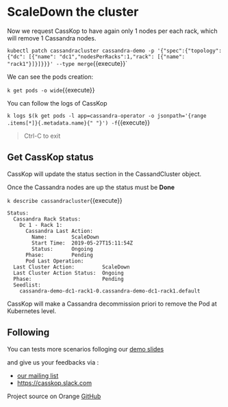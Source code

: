 

# ScaleDown the cluster

Now we request CassKop to have again only 1 nodes per each rack, which will remove 1 Cassandra nodes.

`kubectl patch cassandracluster cassandra-demo -p '{"spec":{"topology": {"dc": [{"name": "dc1","nodesPerRacks":1,"rack": [{"name": "rack1"}]}]}}}' --type merge`{{execute}}`

We can see the pods creation: 

`k get pods -o wide`{{execute}}

You can follow the logs of CassKop 

`k logs $(k get pods -l app=cassandra-operator -o jsonpath='{range .items[*]}{.metadata.name}{" "}') -f`{{execute}}

> Ctrl-C to exit


## Get CassKop status

CassKop will update the status section in the CassandCluster object.

Once the Cassandra nodes are up the status must be **Done**

`k describe cassandracluster`{{execute}}
```
Status:
  Cassandra Rack Status:
    Dc 1 - Rack 1:
      Cassandra Last Action:
        Name:        ScaleDown
        Start Time:  2019-05-27T15:11:54Z
        Status:      Ongoing
      Phase:         Pending
      Pod Last Operation:
  Last Cluster Action:         ScaleDown
  Last Cluster Action Status:  Ongoing
  Phase:                       Pending
  Seedlist:
    cassandra-demo-dc1-rack1-0.cassandra-demo-dc1-rack1.default
```

CassKop will make a Cassandra decommission priori to remove the Pod at Kubernetes level.

## Following

You can tests more scenarios folloging our [demo
slides](https://orange-opensource.github.io/cassandra-k8s-operator/slides/index.html?slides=Slides-CassKop-demo.md) 

and give us your feedbacks via :
- [our mailing list](mailto:prj.casskop.support@list.orangeportails.net)
- https://casskop.slack.com

Project source on Orange [GitHub](https://github.com/Orange-OpenSource/cassandra-k8s-operator)
